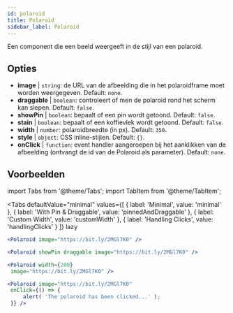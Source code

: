 ```yaml
---
id: polaroid
title: Polaroid
sidebar_label: Polaroid
---
```


Een component die een beeld weergeeft in de stijl van een polaroid.

## Opties

* __image__ | `string`: de URL van de afbeelding die in het polaroidframe moet worden weergegeven. Default: `none`.
* __draggable__ | `boolean`: controleert of men de polaroid rond het scherm kan slepen. Default: `false`.
* __showPin__ | `boolean`: bepaalt of een pin wordt getoond. Default: `false`.
* __stain__ | `boolean`: bepaalt of een koffievlek wordt getoond. Default: `false`.
* __width__ | `number`: polaroidbreedte (in px). Default: `350`.
* __style__ | `object`: CSS inline-stijlen. Default: `{}`.
* __onClick__ | `function`: event handler aangeroepen bij het aanklikken van de afbeelding (ontvangt de id van de Polaroid als parameter). Default: `none`.


## Voorbeelden

import Tabs from '@theme/Tabs';
import TabItem from '@theme/TabItem';

<Tabs
    defaultValue="minimal"
    values={[
        { label: 'Minimal', value: 'minimal' },
        { label: 'With Pin & Draggable', value: 'pinnedAndDraggable' },
        { label: 'Custom Width', value: 'customWidth' },
        { label: 'Handling Clicks', value: 'handlingClicks' }
    ]}
    lazy
>

<TabItem value="minimal">

```jsx live
<Polaroid image="https://bit.ly/2MGl7K0" />
```

</TabItem>

<TabItem value="pinnedAndDraggable">

```jsx live
<Polaroid showPin draggable image="https://bit.ly/2MGl7K0" />
```

</TabItem>

<TabItem value="customWidth">

```jsx live
<Polaroid width={200}
 image="https://bit.ly/2MGl7K0" />
```

</TabItem>

<TabItem value="handlingClicks">

```jsx live
<Polaroid image="https://bit.ly/2MGl7K0" 
 onClick={() => {
     alert( 'The polaroid has been clicked...' );
 }} />
```

</TabItem>

</Tabs>
